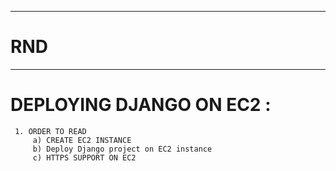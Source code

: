 --------------------------------------------------
# RND
---------------------------------------------------

# DEPLOYING DJANGO ON EC2 :
     1. ORDER TO READ
         a) CREATE EC2 INSTANCE
         b) Deploy Django project on EC2 instance
         c) HTTPS SUPPORT ON EC2
   

